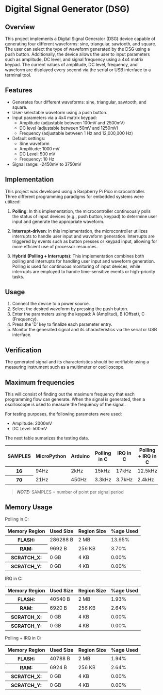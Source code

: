 # Digital Signal Generator (DSG)

## Overview

This project implements a Digital Signal Generator (DSG) device capable of generating four different waveforms: sine, triangular, sawtooth, and square. The user can select the type of waveform generated by the DSG using a push button. Additionally, the device allows the user to input parameters such as amplitude, DC level, and signal frequency using a 4x4 matrix keypad. The current values of amplitude, DC level, frequency, and waveform are displayed every second via the serial or USB interface to a terminal tool.

## Features

- Generates four different waveforms: sine, triangular, sawtooth, and square.
- User-selectable waveform using a push button.
- Input parameters via a 4x4 matrix keypad:
  - Amplitude (adjustable between 100mV and 2500mV)
  - DC level (adjustable between 50mV and 1250mV)
  - Frequency (adjustable between 1 Hz and 12,000,000 Hz)
- Default settings:
  - Sine waveform
  - Amplitude: 1000 mV
  - DC Level: 500 mV
  - Frequency: 10 Hz
- Signal range: -2450mV to 3750mV

## Implementation

This project was developed using a Raspberry Pi Pico microcontroller. Three different programming paradigms for embedded systems were utilized:

1. **Polling**: In this implementation, the microcontroller continuously polls the status of input devices (e.g., push button, keypad) to determine user input and generate the appropriate waveform.

2. **Interrupt-driven**: In this implementation, the microcontroller utilizes interrupts to handle user input and waveform generation. Interrupts are triggered by events such as button presses or keypad input, allowing for more efficient use of processor resources.

3. **Hybrid (Polling + Interrupts)**: This implementation combines both polling and interrupts for handling user input and waveform generation. Polling is used for continuous monitoring of input devices, while interrupts are employed to handle time-sensitive events or high-priority tasks.

## Usage

1. Connect the device to a power source.
2. Select the desired waveform by pressing the push button.
3. Enter the parameters using the keypad: A (Amplitud), B (Offset), C (Frequency).
4. Press the 'D' key to finalize each parameter entry.
5. Monitor the generated signal and its characteristics via the serial or USB interface.

## Verification

The generated signal and its characteristics should be verifiable using a measuring instrument such as a multimeter or oscilloscope.

## Maximum frequencies
This will consist of finding out the maximum frequency that each programming flow can generate.
When the signal is generated, then a oscilloscope is used to measure the frequency of the signal.

For testing purposes, the following parameters were used:
- Amplitude: 2000mV
- DC Level: 500mV

The next table sumarizes the testing data.

<table>
  <thead>
    <tr>
      <th scope="col">SAMPLES </th>
      <th scope="col">MicroPython</th>
      <th scope="col">Arduino</th>
	  <th scope="col">Polling in C</th>
	  <th scope="col">IRQ in C</th>
	  <th scope="col">Polling + IRQ in C</th>
    </tr>
  </thead>
  <tbody>
    <tr>
      <th scope="row">16</th>
      <td>94Hz</td>
      <td>2kHz</td>
	  <td>15kHz</td>
	  <td>17kHz</td>
	  <td>12.5kHz</td>
    </tr>
    <tr>
	<th scope="row">70</th>
      <td>21Hz</td>
	  <td>450Hz</td>
	  <td>3.3kHz</td>
	  <td>3.7kHz</td>
	  <td>2.4kHz</td>
    </tr>
  </tbody>
</table>

> **_NOTE:_** SAMPLES = number of point per signal period


## Memory Usage

Polling in C:
<table>
  <thead>
    <tr>
      <th scope="col">Memory Region </th>
      <th scope="col">Used Size</th>
      <th scope="col">Region Size</th>
	  <th scope="col">%age Used</th>
    </tr>
  </thead>
  <tbody>
    <tr>
      <th scope="row">FLASH:</th>
      <td>286288 B</td>
      <td>2 MB</td>
	  <td>13.65%</td>
    </tr>
    <tr>
	<th scope="row">RAM:</th>
      <td>9692 B</td>
	  <td>256 KB</td>
	  <td>3.70%</td>
    </tr>
	<tr>
	<th scope="row">SCRATCH_X:</th>
      <td>0 GB</td>
	  <td>4 KB</td>
	  <td>0.00%</td>
    </tr>
	<tr>
	<th scope="row">SCRATCH_Y:</th>
      <td>0 GB</td>
	  <td>4 KB</td>
	  <td>0.00%</td>
    </tr>
  </tbody>
</table>

IRQ in C:
<table>
  <thead>
    <tr>
      <th scope="col">Memory Region </th>
      <th scope="col">Used Size</th>
      <th scope="col">Region Size</th>
	  <th scope="col">%age Used</th>
    </tr>
  </thead>
  <tbody>
    <tr>
      <th scope="row">FLASH:</th>
      <td>40540 B</td>
      <td> 2 MB</td>
	  <td>1.93%</td>
    </tr>
    <tr>
	<th scope="row">RAM:</th>
      <td>6920 B </td>
	  <td>256 KB</td>
	  <td>2.64%</td>
    </tr>
	<tr>
	<th scope="row">SCRATCH_X:</th>
      <td>0 GB</td>
	  <td>4 KB</td>
	  <td>0.00%</td>
    </tr>
	<tr>
	<th scope="row">SCRATCH_Y:</th>
      <td>0 GB</td>
	  <td>4 KB</td>
	  <td>0.00%</td>
    </tr>
  </tbody>
</table>

Polling + IRQ in C:
<table>
  <thead>
    <tr>
      <th scope="col">Memory Region </th>
      <th scope="col">Used Size</th>
      <th scope="col">Region Size</th>
	  <th scope="col">%age Used</th>
    </tr>
  </thead>
  <tbody>
    <tr>
      <th scope="row">FLASH:</th>
      <td>40788 B</td>
      <td> 2 MB</td>
	  <td>1.94%</td>
    </tr>
    <tr>
	<th scope="row">RAM:</th>
      <td>6924 B</td>
	  <td>256 KB</td>
	  <td>2.64%</td>
    </tr>
	<tr>
	<th scope="row">SCRATCH_X:</th>
      <td>0 GB</td>
	  <td>4 KB</td>
	  <td>0.00%</td>
    </tr>
	<tr>
	<th scope="row">SCRATCH_Y:</th>
      <td>0 GB</td>
	  <td>4 KB</td>
	  <td>0.00%</td>
    </tr>
  </tbody>
</table>
